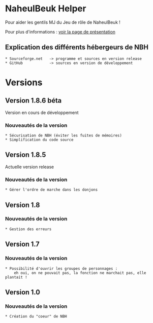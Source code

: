NaheulBeuk Helper
=================
Pour aider les gentils MJ du Jeu de rôle de NaheulBeuk !

Pour plus d'informations : [voir la page de présentation](http://005flyof.github.com/NaheulBeukHelper/)

Explication des différents hébergeurs de NBH
--------------------------------------------
	* Sourceforge.net	-> programme et sources en version release
	* GitHub			-> sources en version de développement

Versions
========
Version 1.8.6 béta
------------------
  Version en cours de développement
### Nouveautés de la version
    * Sécurisation de NBH (éviter les fuites de mémoires)
    * Simplification du code source
Version 1.8.5
-------------
  Actuelle version release
### Nouveautés de la version
    * Gérer l'ordre de marche dans les donjons
Version 1.8
-----------
### Nouveautés de la version
    * Gestion des erreurs
Version 1.7
-----------
### Nouveautés de la version
    * Possibilité d'ouvrir les groupes de personnages :
		eh oui, on ne pouvait pas, la fonction ne marchait pas, elle plantait !
Version 1.0
-----------
### Nouveautés de la version
    * Création du "coeur" de NBH